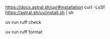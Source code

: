 
https://docs.astral.sh/uv/#installation
curl -LsSf https://astral.sh/uv/install.sh | sh


uv run ruff check 

uv run ruff format  

